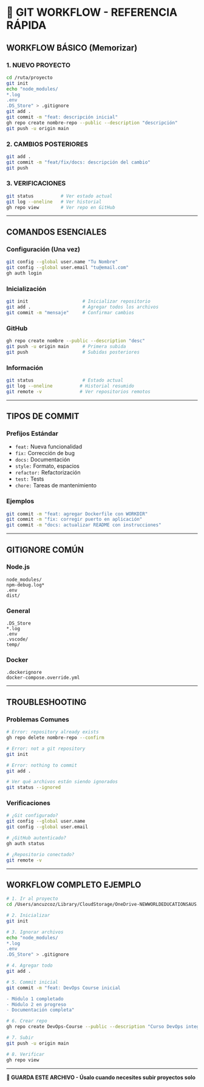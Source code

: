 # 🚀 GIT WORKFLOW - REFERENCIA RÁPIDA

## **WORKFLOW BÁSICO (Memorizar)**

### **1. NUEVO PROYECTO**
```bash
cd /ruta/proyecto
git init
echo "node_modules/
*.log
.env
.DS_Store" > .gitignore
git add .
git commit -m "feat: descripción inicial"
gh repo create nombre-repo --public --description "descripción"
git push -u origin main
```

### **2. CAMBIOS POSTERIORES**
```bash
git add .
git commit -m "feat/fix/docs: descripción del cambio"
git push
```

### **3. VERIFICACIONES**
```bash
git status          # Ver estado actual
git log --oneline   # Ver historial
gh repo view        # Ver repo en GitHub
```

---

## **COMANDOS ESENCIALES**

### **Configuración (Una vez)**
```bash
git config --global user.name "Tu Nombre"
git config --global user.email "tu@email.com"
gh auth login
```

### **Inicialización**
```bash
git init                    # Inicializar repositorio
git add .                   # Agregar todos los archivos
git commit -m "mensaje"     # Confirmar cambios
```

### **GitHub**
```bash
gh repo create nombre --public --description "desc"
git push -u origin main     # Primera subida
git push                    # Subidas posteriores
```

### **Información**
```bash
git status                  # Estado actual
git log --oneline          # Historial resumido
git remote -v              # Ver repositorios remotos
```

---

## **TIPOS DE COMMIT**

### **Prefijos Estándar**
- `feat:` Nueva funcionalidad
- `fix:` Corrección de bug
- `docs:` Documentación
- `style:` Formato, espacios
- `refactor:` Refactorización
- `test:` Tests
- `chore:` Tareas de mantenimiento

### **Ejemplos**
```bash
git commit -m "feat: agregar Dockerfile con WORKDIR"
git commit -m "fix: corregir puerto en aplicación"
git commit -m "docs: actualizar README con instrucciones"
```

---

## **GITIGNORE COMÚN**

### **Node.js**
```
node_modules/
npm-debug.log*
.env
dist/
```

### **General**
```
.DS_Store
*.log
.env
.vscode/
temp/
```

### **Docker**
```
.dockerignore
docker-compose.override.yml
```

---

## **TROUBLESHOOTING**

### **Problemas Comunes**
```bash
# Error: repository already exists
gh repo delete nombre-repo --confirm

# Error: not a git repository
git init

# Error: nothing to commit
git add .

# Ver qué archivos están siendo ignorados
git status --ignored
```

### **Verificaciones**
```bash
# ¿Git configurado?
git config --global user.name
git config --global user.email

# ¿GitHub autenticado?
gh auth status

# ¿Repositorio conectado?
git remote -v
```

---

## **WORKFLOW COMPLETO EJEMPLO**

```bash
# 1. Ir al proyecto
cd /Users/ancuzcoz/Library/CloudStorage/OneDrive-NEWWORLDEDUCATIONSAUS.A/DevOps-Course

# 2. Inicializar
git init

# 3. Ignorar archivos
echo "node_modules/
*.log
.env
.DS_Store" > .gitignore

# 4. Agregar todo
git add .

# 5. Commit inicial
git commit -m "feat: DevOps Course inicial

- Módulo 1 completado
- Módulo 2 en progreso
- Documentación completa"

# 6. Crear repo
gh repo create DevOps-Course --public --description "Curso DevOps integrado"

# 7. Subir
git push -u origin main

# 8. Verificar
gh repo view
```

---

**🎯 GUARDA ESTE ARCHIVO - Úsalo cuando necesites subir proyectos solo**
